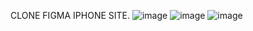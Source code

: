 CLONE FIGMA IPHONE SITE.
![image](https://github.com/user-attachments/assets/574ea878-42ed-4c6d-9f62-5148e257bd0f)
![image](https://github.com/user-attachments/assets/e1185fac-ca45-4742-b4dc-897eff1e92c6)
![image](https://github.com/user-attachments/assets/d0ca8eb7-fe1f-49ed-9705-1297f4e31c32)

